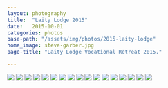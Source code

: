```yaml
---
layout: photography
title:  "Laity Lodge 2015"
date:   2015-10-01
categories: photos
base-path: "/assets/img/photos/2015-laity-lodge"
home_image: steve-garber.jpg
page-title: "Laity Lodge Vocational Retreat 2015."

---
```


<img src="{{ page.base-path }}/steve-garber.jpg" />
<img src="{{ page.base-path }}/pre-show.jpg" />
<img src="{{ page.base-path }}/gideon-tsang.jpg" />
<img src="{{ page.base-path }}/great-room.jpg" />
<img src="{{ page.base-path }}/head.jpg" />
<img src="{{ page.base-path }}/cody-center.jpg" />

<img src="{{ page.base-path }}/lodge.jpg" />
<img src="{{ page.base-path }}/bridge.jpg" />
<img src="{{ page.base-path }}/reeds.jpg" />
<img src="{{ page.base-path }}/ferns.jpg" />
<img src="{{ page.base-path }}/ledge.jpg" />
<img src="{{ page.base-path }}/leaf.jpg" />
<img src="{{ page.base-path }}/reflection.jpg" />
<img src="{{ page.base-path }}/box-canyon.jpg" />
<img src="{{ page.base-path }}/box-canyon-wall.jpg" />
<img src="{{ page.base-path }}/green-moss.jpg" />
<img src="{{ page.base-path }}/orange-moss.jpg" />
